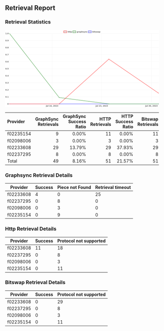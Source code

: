 ## Retrieval Report
### Retrieval Statistics
<img src="https://raw.githubusercontent.com/data-preservation-programs/filplus-checker-assets/main/filecoin-project/filecoin-plus-large-datasets/issues/1517/1691048929989.png"/>

| Provider  | GraphSync Retrievals | GraphSync Success Ratio | HTTP Retrievals | HTTP Success Ratio | Bitswap Retrievals | Bitswap Success Ratio |
| :-------- | -------------------: | ----------------------: | --------------: | -----------------: | -----------------: | --------------------: |
| f02235154 |                    9 |                   0.00% |              11 |              0.00% |                 11 |                 0.00% |
| f02098006 |                    3 |                   0.00% |               3 |              0.00% |                  3 |                 0.00% |
| f02233608 |                   29 |                  13.79% |              29 |             37.93% |                 29 |                 0.00% |
| f02237295 |                    8 |                   0.00% |               8 |              0.00% |                  8 |                 0.00% |
| Total     |                   49 |                   8.16% |              51 |             21.57% |                 51 |                 0.00% |

### Graphsync Retrieval Details
| Provider  | Success | Piece not Found | Retrieval timeout |
| --------- | ------- | --------------- | ----------------- |
| f02233608 | 4       | 0               | 25                |
| f02237295 | 0       | 8               | 0                 |
| f02098006 | 0       | 3               | 0                 |
| f02235154 | 0       | 9               | 0                 |

### Http Retrieval Details
| Provider  | Success | Protocol not supported |
| --------- | ------- | ---------------------- |
| f02233608 | 11      | 18                     |
| f02237295 | 0       | 8                      |
| f02098006 | 0       | 3                      |
| f02235154 | 0       | 11                     |

### Bitswap Retrieval Details
| Provider  | Success | Protocol not supported |
| --------- | ------- | ---------------------- |
| f02233608 | 0       | 29                     |
| f02237295 | 0       | 8                      |
| f02098006 | 0       | 3                      |
| f02235154 | 0       | 11                     |
